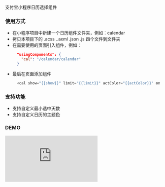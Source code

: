 支付宝小程序日历选择组件

### 使用方式

* 在小程序项目中新建一个日历组件文件夹，例如：calendar
* 拷贝本项目下的 .acss ..axml .json .js 四个文件到文件夹
* 在需要使用的页面引入组件，例如：
  ```json
    "usingComponents": {
      "cal": "/calendar/calendar"
    }
  ```
* 最后在页面添加组件
  ```javascript
    <cal show="{{show}}" limit="{{limit}}" actColor="{{actColor}}" onSelectEvent="onSelectEvent"></cal>
  ```

 ### 支持功能
 * 支持自定义最小选中天数
 * 支持自定义日历的主题色

### DEMO
![支付宝扫码预览](https://mobilecodec.alipay.com/show.htm?code=s6x09027oqrlqyl5bk7jq29)

